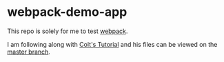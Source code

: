 # webpack-demo-app

This repo is solely for me to test [webpack](https://webpack.js.org).

I am following along with [Colt's Tutorial](https://youtu.be/MpGLUVbqoYQ) and his files can be viewed on the [master branch](https://github.com/saharshy29/webpack-demo-app/tree/master).
